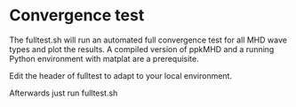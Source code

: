 # Convergence test

The fulltest.sh will run an automated full convergence test for all MHD wave types
and plot the results.
A compiled version of ppkMHD and a running Python environment with matplat are
a prerequisite.

Edit the header of fulltest to adapt to your local environment.

Afterwards just run fulltest.sh
